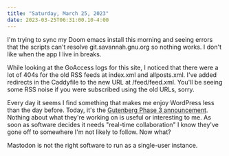 ```yaml
---
title: "Saturday, March 25, 2023"
date: 2023-03-25T06:31:00.10-4:00
---
```


I'm trying to sync my Doom emacs install this morning and seeing errors that the scripts can't resolve git.savannah.gnu.org so nothing works. I don't like when the app I live in breaks.

While looking at the GoAccess logs for this site, I noticed that there were a lot of 404s for the old RSS feeds at index.xml and allposts.xml. I've added redirects in the Caddyfile to the new URL at /feed/feed.xml. You'll be seeing some RSS noise if you were subscribed using the old URLs, sorry.

<!--more-->

Every day it seems I find something that makes me enjoy WordPress less than the day before. Today, it's the [Gutenberg Phase 3 announcement](https://make.wordpress.org/core/2023/03/24/phase-3-collaboration/). Nothing about what they're working on is useful or interesting to me. As soon as software decides it needs "real-time collaboration" I know they've gone off to somewhere I'm not likely to follow. Now what?

Mastodon is not the right software to run as a single-user instance.
